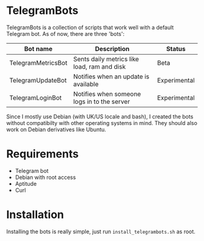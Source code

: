 # TelegramBots
TelegramBots is a collection of scripts that work well with a default Telegram bot. As of now, there are three 'bots':

| Bot name | Description | Status |
| --- | --- | --- |
| TelegramMetricsBot | Sents daily metrics like load, ram and disk | Beta |
| TelegramUpdateBot | Notifies when an update is available | Experimental |
| TelegramLoginBot | Notifies when someone logs in to the server | Experimental |

Since I mostly use Debian (with UK/US locale and bash), I created the bots without compatibilty with other operating systems in mind. They should also work on Debian derivatives like Ubuntu.

# Requirements
* Telegram bot
* Debian with root access
* Aptitude
* Curl

# Installation
Installing the bots is really simple, just run `install_telegrambots.sh` as root.

